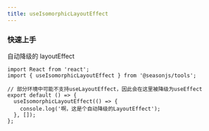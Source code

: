 ```yaml
---
title: useIsomorphicLayoutEffect
---
```


### 快速上手

自动降级的 layoutEffect

```tsx | pure
import React from 'react';
import { useIsomorphicLayoutEffect } from '@seasonjs/tools';

// 部分环境中可能不支持useLayoutEffect，因此会在这里被降级为useEffect
export default () => {
  useIsomorphicLayoutEffect(() => {
    console.log('啊，这是个自动降级的LayoutEffect');
  }, []);
};
```
